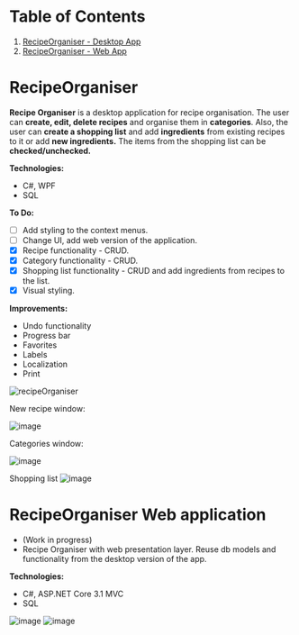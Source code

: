 # Table of Contents
1. [RecipeOrganiser - Desktop App](#recipeorganiser)
2. [RecipeOrganiser - Web App](#recipeorganiser-web-application)


# RecipeOrganiser
**Recipe Organiser** is a desktop application for recipe organisation. The user can **create, edit, delete recipes** and organise them in **categories**. Also, the user can **create a shopping list** and add **ingredients** from existing recipes to it or add **new ingredients.** The items from the shopping list can be **checked/unchecked.**

**Technologies:**

- C#, WPF
- SQL

**To Do:**
- [ ] Add styling to the context menus.
- [ ] Change UI, add web version of the application.
- [x] Recipe functionality - CRUD.
- [x] Category functionality - CRUD. 
- [x] Shopping list functionality - CRUD and add ingredients from recipes to the list.
- [x] Visual styling.

**Improvements:**
- Undo functionality
- Progress bar
- Favorites
- Labels
- Localization
- Print



 ![recipeOrganiser](https://user-images.githubusercontent.com/13272856/127876607-ac6c1964-c7a3-4591-8b9d-424403682735.gif)
 
 New recipe window:
 
![image](https://user-images.githubusercontent.com/13272856/127876813-2a86e286-ca5f-43b6-8353-ad51c7d8b9f9.png)

Categories window:

![image](https://user-images.githubusercontent.com/13272856/127877014-e8903960-689c-489c-9c62-c9cd8c65a01b.png)

Shopping list
![image](https://user-images.githubusercontent.com/13272856/129004745-8c3a36d8-6803-4f84-baf6-4fff60938e6e.png)


# RecipeOrganiser Web application
- (Work in progress)
- Recipe Organiser with web presentation layer. Reuse db models and functionality from the desktop version of the app.

**Technologies:**

- C#, ASP.NET Core 3.1 MVC
- SQL

![image](https://user-images.githubusercontent.com/13272856/130783640-41f53be5-102b-43de-89a4-c070e47c0d45.png)
![image](https://user-images.githubusercontent.com/13272856/131121467-3eebdceb-c687-4370-bb85-dce5a2e0047c.png)



